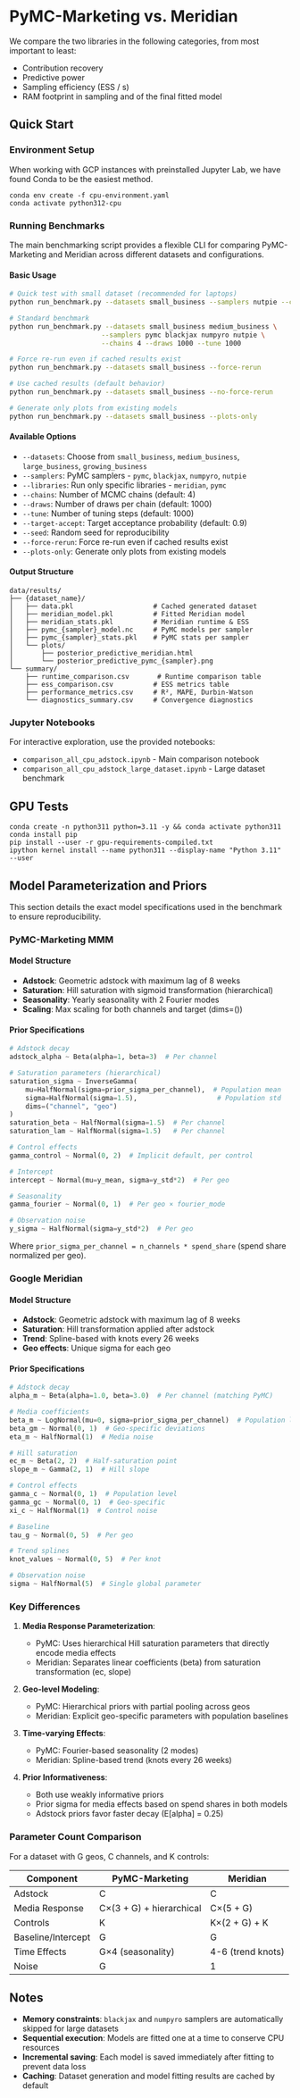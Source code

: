 # PyMC-Marketing vs. Meridian
We compare the two libraries in the following categories, from most important to least:
- Contribution recovery
- Predictive power
- Sampling efficiency (ESS / s)
- RAM footprint in sampling and of the final fitted model

## Quick Start

### Environment Setup

When working with GCP instances with preinstalled Jupyter Lab,
we have found Conda to be the easiest method.

```shell
conda env create -f cpu-environment.yaml
conda activate python312-cpu
```

### Running Benchmarks

The main benchmarking script provides a flexible CLI for comparing PyMC-Marketing and Meridian across different datasets and configurations.

#### Basic Usage

```bash
# Quick test with small dataset (recommended for laptops)
python run_benchmark.py --datasets small_business --samplers nutpie --chains 2 --draws 500 --tune 500

# Standard benchmark
python run_benchmark.py --datasets small_business medium_business \
                       --samplers pymc blackjax numpyro nutpie \
                       --chains 4 --draws 1000 --tune 1000

# Force re-run even if cached results exist
python run_benchmark.py --datasets small_business --force-rerun

# Use cached results (default behavior)
python run_benchmark.py --datasets small_business --no-force-rerun

# Generate only plots from existing models
python run_benchmark.py --datasets small_business --plots-only
```

#### Available Options

- `--datasets`: Choose from `small_business`, `medium_business`, `large_business`, `growing_business`
- `--samplers`: PyMC samplers - `pymc`, `blackjax`, `numpyro`, `nutpie` 
- `--libraries`: Run only specific libraries - `meridian`, `pymc`
- `--chains`: Number of MCMC chains (default: 4)
- `--draws`: Number of draws per chain (default: 1000)
- `--tune`: Number of tuning steps (default: 1000)
- `--target-accept`: Target acceptance probability (default: 0.9)
- `--seed`: Random seed for reproducibility
- `--force-rerun`: Force re-run even if cached results exist
- `--plots-only`: Generate only plots from existing models

#### Output Structure

```
data/results/
├── {dataset_name}/
│   ├── data.pkl                    # Cached generated dataset
│   ├── meridian_model.pkl          # Fitted Meridian model
│   ├── meridian_stats.pkl          # Meridian runtime & ESS
│   ├── pymc_{sampler}_model.nc     # PyMC models per sampler
│   ├── pymc_{sampler}_stats.pkl    # PyMC stats per sampler
│   └── plots/                      
│       ├── posterior_predictive_meridian.html
│       └── posterior_predictive_pymc_{sampler}.png
└── summary/
    ├── runtime_comparison.csv       # Runtime comparison table
    ├── ess_comparison.csv          # ESS metrics table
    ├── performance_metrics.csv     # R², MAPE, Durbin-Watson
    └── diagnostics_summary.csv     # Convergence diagnostics
```

### Jupyter Notebooks

For interactive exploration, use the provided notebooks:

- `comparison_all_cpu_adstock.ipynb` - Main comparison notebook
- `comparison_all_cpu_adstock_large_dataset.ipynb` - Large dataset benchmark

## GPU Tests

```shell
conda create -n python311 python=3.11 -y && conda activate python311
conda install pip
pip install --user -r gpu-requirements-compiled.txt
ipython kernel install --name python311 --display-name "Python 3.11"  --user
```

## Model Parameterization and Priors

This section details the exact model specifications used in the benchmark to ensure reproducibility.

### PyMC-Marketing MMM

#### Model Structure
- **Adstock**: Geometric adstock with maximum lag of 8 weeks
- **Saturation**: Hill saturation with sigmoid transformation (hierarchical)
- **Seasonality**: Yearly seasonality with 2 Fourier modes
- **Scaling**: Max scaling for both channels and target (dims=())

#### Prior Specifications
```python
# Adstock decay
adstock_alpha ~ Beta(alpha=1, beta=3)  # Per channel

# Saturation parameters (hierarchical)
saturation_sigma ~ InverseGamma(
    mu=HalfNormal(sigma=prior_sigma_per_channel),  # Population mean
    sigma=HalfNormal(sigma=1.5),                    # Population std
    dims=("channel", "geo")
)
saturation_beta ~ HalfNormal(sigma=1.5)  # Per channel
saturation_lam ~ HalfNormal(sigma=1.5)   # Per channel

# Control effects
gamma_control ~ Normal(0, 2)  # Implicit default, per control

# Intercept
intercept ~ Normal(mu=y_mean, sigma=y_std*2)  # Per geo

# Seasonality
gamma_fourier ~ Normal(0, 1)  # Per geo × fourier_mode

# Observation noise
y_sigma ~ HalfNormal(sigma=y_std*2)  # Per geo
```

Where `prior_sigma_per_channel = n_channels * spend_share` (spend share normalized per geo).

### Google Meridian

#### Model Structure
- **Adstock**: Geometric adstock with maximum lag of 8 weeks
- **Saturation**: Hill transformation applied after adstock
- **Trend**: Spline-based with knots every 26 weeks
- **Geo effects**: Unique sigma for each geo

#### Prior Specifications
```python
# Adstock decay  
alpha_m ~ Beta(alpha=1.0, beta=3.0)  # Per channel (matching PyMC)

# Media coefficients
beta_m ~ LogNormal(mu=0, sigma=prior_sigma_per_channel)  # Population level
beta_gm ~ Normal(0, 1)  # Geo-specific deviations
eta_m ~ HalfNormal(1)  # Media noise

# Hill saturation
ec_m ~ Beta(2, 2)  # Half-saturation point
slope_m ~ Gamma(2, 1)  # Hill slope

# Control effects
gamma_c ~ Normal(0, 1)  # Population level
gamma_gc ~ Normal(0, 1)  # Geo-specific
xi_c ~ HalfNormal(1)  # Control noise

# Baseline
tau_g ~ Normal(0, 5)  # Per geo

# Trend splines
knot_values ~ Normal(0, 5)  # Per knot

# Observation noise
sigma ~ HalfNormal(5)  # Single global parameter
```

### Key Differences

1. **Media Response Parameterization**:
   - PyMC: Uses hierarchical Hill saturation parameters that directly encode media effects
   - Meridian: Separates linear coefficients (beta) from saturation transformation (ec, slope)

2. **Geo-level Modeling**:
   - PyMC: Hierarchical priors with partial pooling across geos
   - Meridian: Explicit geo-specific parameters with population baselines

3. **Time-varying Effects**:
   - PyMC: Fourier-based seasonality (2 modes)
   - Meridian: Spline-based trend (knots every 26 weeks)

4. **Prior Informativeness**:
   - Both use weakly informative priors
   - Prior sigma for media effects based on spend shares in both models
   - Adstock priors favor faster decay (E[alpha] = 0.25)

### Parameter Count Comparison

For a dataset with G geos, C channels, and K controls:

| Component | PyMC-Marketing | Meridian |
|-----------|---------------|----------|
| Adstock | C | C |
| Media Response | C×(3 + G) + hierarchical | C×(5 + G) |
| Controls | K | K×(2 + G) + K |
| Baseline/Intercept | G | G |
| Time Effects | G×4 (seasonality) | 4-6 (trend knots) |
| Noise | G | 1 |

## Notes

- **Memory constraints**: `blackjax` and `numpyro` samplers are automatically skipped for large datasets
- **Sequential execution**: Models are fitted one at a time to conserve CPU resources
- **Incremental saving**: Each model is saved immediately after fitting to prevent data loss
- **Caching**: Dataset generation and model fitting results are cached by default
